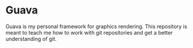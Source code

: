 # Guava
Guava is my personal framework for graphics rendering. This repository is meant to teach me how to work with git repositories and get a better understanding of git. 
